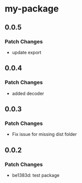 # my-package

## 0.0.5

### Patch Changes

-   update export

## 0.0.4

### Patch Changes

-   added decoder

## 0.0.3

### Patch Changes

-   Fix issue for missing dist folder

## 0.0.2

### Patch Changes

-   be1383d: test package
